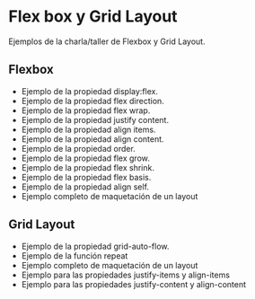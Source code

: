 # Flex box y Grid Layout

Ejemplos de la charla/taller de Flexbox y Grid Layout.

## Flexbox

- Ejemplo de la propiedad display:flex.
- Ejemplo de la propiedad flex direction.
- Ejemplo de la propiedad flex wrap.
- Ejemplo de la propiedad justify content.
- Ejemplo de la propiedad align items.
- Ejemplo de la propiedad align content.
- Ejemplo de la propiedad order.
- Ejemplo de la propiedad flex grow.
- Ejemplo de la propiedad flex shrink.
- Ejemplo de la propiedad flex basis.
- Ejemplo de la propiedad align self.
- Ejemplo completo de maquetación de un layout

## Grid Layout

- Ejemplo de la propiedad grid-auto-flow.
- Ejemplo de la función repeat
- Ejemplo completo de maquetación de un layout
- Ejemplo para las propiedades justify-items y align-items
- Ejemplo para las propiedades justify-content y align-content

